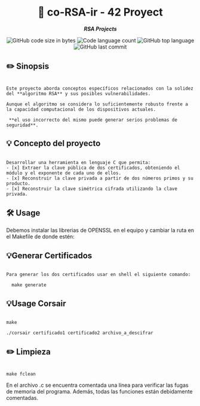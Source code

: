 <h1 align="center">
📖 co-RSA-ir - 42 Proyect
</h1>

<p align="center">
	<b><i>RSA Projects</i></b><br>
</p>

<p align="center">
	<img alt="GitHub code size in bytes" src="https://img.shields.io/github/languages/code-size/Falitomal/corsair?color=lightblue" />
	<img alt="Code language count" src="https://img.shields.io/github/languages/count/Falitomal/corsair?color=yellow" />
	<img alt="GitHub top language" src="https://img.shields.io/github/languages/top/Falitomal/corsair?color=blue" />
	<img alt="GitHub last commit" src="https://img.shields.io/github/last-commit/Falitomal/corsair?color=green" />
</p>



## ✏️ Sinopsis 
```

Este proyecto aborda conceptos específicos relacionados con la solidez del **algoritmo RSA** y sus posibles vulnerabilidades.

Aunque el algoritmo se considera lo suficientemente robusto frente a la capacidad computacional de los dispositivos actuales.

 **el uso incorrecto del mismo puede generar serios problemas de seguridad**.

```
## 💡 Concepto del proyecto
```

Desarrollar una herramienta en lenguaje C que permita:
- [x] Extraer la clave pública de dos certificados, obteniendo el módulo y el exponente de cada uno de ellos.
- [x] Reconstruir la clave privada a partir de dos números primos y su producto.
- [x] Reconstruir la clave simétrica cifrada utilizando la clave privada.

```
## 🛠️ Usage

Debemos instalar las librerias de OPENSSL en el equipo y cambiar la ruta en el Makefile de donde estén:

## 💡Generar Certificados
```

Para generar los dos certificados usar en shell el siguiente comando:

  make generate
```

## 💡Usage Corsair
```
  
make 

./corsair certificado1 certificado2 archivo_a_descifrar

```
## ✏️ Limpieza
```

make fclean

```

En el archivo .c se encuentra comentada una línea para verificar las fugas de memoria del programa. Además, todas las funciones están debidamente comentadas.
